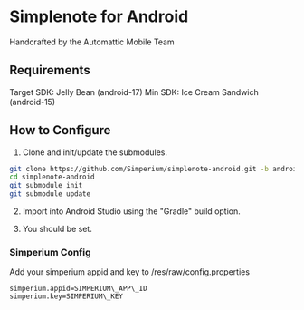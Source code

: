 # Simplenote for Android

Handcrafted by the Automattic Mobile Team

## Requirements

Target SDK: Jelly Bean (android-17)
Min SDK: Ice Cream Sandwich (android-15)

## How to Configure

1) Clone and init/update the submodules.

```bash
git clone https://github.com/Simperium/simplenote-android.git -b android-studio
cd simplenote-android
git submodule init
git submodule update
```

2) Import into Android Studio using the "Gradle" build option.

3) You should be set.

### Simperium Config

Add your simperium appid and key to /res/raw/config.properties

```
simperium.appid=SIMPERIUM\_APP\_ID
simperium.key=SIMPERIUM\_KEY
```
